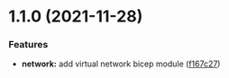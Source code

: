 # 1.1.0 (2021-11-28)


### Features

* **network:** add virtual network bicep module ([f167c27](https://github.com/dewolfs/husky-semver-commitizen/commit/f167c27e7f03a52dcdb34406664c311c34ea1dd3))



